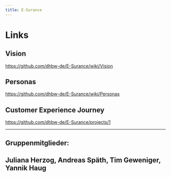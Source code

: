 ```yaml
---
title: E-Surance
---
```

# Links
## Vision
https://github.com/dhbw-de/E-Surance/wiki/Vision
## Personas
https://github.com/dhbw-de/E-Surance/wiki/Personas
## Customer Experience Journey
https://github.com/dhbw-de/E-Surance/projects/1

---
## Gruppenmitglieder:
Juliana Herzog, Andreas Späth, Tim Geweniger, Yannik Haug
---
